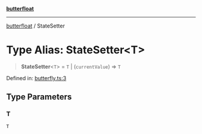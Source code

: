 [**butterfloat**](../index.md)

***

[butterfloat](../index.md) / StateSetter

# Type Alias: StateSetter\<T\>

> **StateSetter**\<`T`\> = `T` \| (`currentValue`) => `T`

Defined in: [butterfly.ts:3](https://github.com/WorldMaker/butterfloat/blob/df545ef96728808e6ed86d129bea41fdc458751b/butterfly.ts#L3)

## Type Parameters

### T

`T`
